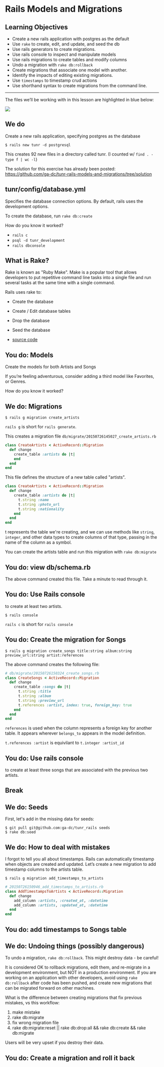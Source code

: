 # Rails Models and Migrations

## Learning Objectives

- Create a new rails application with postgres as the default
- Use `rake` to create, edit, and update, and seed the db
- Use rails generators to create migrations.
- Use rails console to inspect and manipulate models
- Use rails migrations to create tables and modify columns
- Undo a migration with `rake db:rollback`
- Create migrations that associate one model with another.
- Identify the impacts of editing existing migrations.
- Use `timestamps` to timestamp crud actions
- Use shorthand syntax to create migrations from the command line.

---

The files we’ll be working with in this lesson are highlighted in blue below:

![](https://dl.dropboxusercontent.com/s/2zho5ekuhxpp5lx/Screenshot%202015-07-26%2010.26.28.png?dl=0)

## We do

Create a new rails application, specifying postgres as the database

    $ rails new tunr -d postgresql

This creates 92 new files in a directory called tunr. (I counted w/ `find . -type f | wc -l`)

The solution for this exercise has already been posted: https://github.com/ga-dc/tunr-rails-models-and-migrations/tree/solution

## tunr/config/database.yml

Specifies the database connection options. By default, rails uses the development options.

To create the database, run `rake db:create`

How do you know it worked?

- `rails c`
- `psql -d tunr_development`
- `rails dbconsole`

## What is Rake?

Rake is known as "Ruby Make". Make is a popular tool that allows developers to put
repetitive command line tasks into a single file and run several tasks at the same time
with a single command.

Rails uses rake to:

- Create the database
- Create / Edit database tables
- Drop the database
- Seed the database

- [source code](https://github.com/rails/rails/blob/3e36db4406beea32772b1db1e9a16cc1e8aea14c/railties/lib/rails/tasks/engine.rake#L30-L31)

## You do: Models

Create the models for both Artists and Songs

If you’re feeling adventurous, consider adding a third model like Favorites, or Genres.

How do you know it worked?

## We do: Migrations

    $ rails g migration create_artists

`rails g` is short for `rails generate`.

This creates a migration file `db/migrate/20150726145027_create_artists.rb`

```rb
class CreateArtists < ActiveRecord::Migration
  def change
    create_table :artists do |t|
    end
  end
end
```

This file defines the structure of a new table called "artists".

```rb
class CreateArtists < ActiveRecord::Migration
  def change
    create_table :artists do |t|
      t.string :name 
      t.string :photo_url 
      t.string :nationality
    end
  end
end
```

t represents the table we're creating, and we can use methods like `string`, `integer`, and other
data types to create columns of that type, passing in the name of the column as a symbol.

You can create the artists table and run this migration with `rake db:migrate`

## You do: view db/schema.rb

The above command created this file. Take a minute to read through it. 

## You do: Use Rails console

to create at least two artists.

```
$ rails console
```

`rails c` is short for `rails console`

## You do: Create the migration for Songs

```
$ rails g migration create_songs title:string album:string preview_url:string artist:references
```

The above command creates the following file:

```rb
# db/migrate/20150726150324_create_songs.rb
class CreateSongs < ActiveRecord::Migration
  def change
    create_table :songs do |t|
      t.string :title
      t.string :album
      t.string :preview_url
      t.references :artist, index: true, foreign_key: true
    end
  end
end
```

`references` is used when the column represents a foreign key for another table. It appears
wherever `belongs_to` appears in the model definition.

`t.references :artist` is equivilant to `t.integer :artist_id`

## You do: Use rails console

to create at least three songs that are associated with the previous two artists.

## Break

## We do: Seeds

First, let's add in the missing data for seeds:

    $ git pull git@github.com:ga-dc/tunr_rails seeds
    $ rake db:seed

## We do: How to deal with mistakes

I forgot to tell you all about timestamps. Rails can automatically timestamp when 
objects are created and updated. Let’s create a new migration to add timestamp columns
to the artists table.

    $ rails g migration add_timestamps_to_artists

```rb
# 20150726150946_add_timestamps_to_artists.rb
class AddTimestampsToArtists < ActiveRecord::Migration
  def change
    add_column :artists, :created_at, :datetime
    add_column :artists, :updated_at, :datetime
  end
end
```

## You do: add timestamps to Songs table

## We do: Undoing things (possibly dangerous)

To undo a migration, `rake db:rollback`. This might destroy data - be careful!

It is considered OK to rollback migrations, edit them, and re-migrate in a development
environment, but NOT in a production environment. If you are working on an application
with other developers, avoid using `rake db:rollback` after code has been pushed, and
create new migrations that can be migrated forward on other machines.

What is the difference between creating migrations that fix previous mistakes, vs this workflow:

1. make mistake
2. rake db:migrate
3. fix wrong migration file
4. rake db:migrate:reset || rake db:drop:all && rake db:create && rake db:migrate

Users will be very upset if you destroy their data. 

## You do: Create a migration and roll it back


